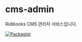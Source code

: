# cms-admin
Ridibooks CMS 관리자 서비스입니다.

[![Packagist](https://img.shields.io/packagist/v/ridibooks/cms-admin.svg)](https://packagist.org/packages/ridibooks/cms-admin)
